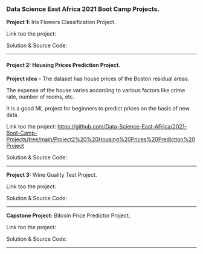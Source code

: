 ### **Data Science East Africa 2021 Boot Camp Projects.** 


**Project 1:** Iris Flowers Classification Project.

Link too the project:  


Solution & Source Code:

___


#### **Project 2:** Housing Prices Prediction Project.


**Project idea** – The dataset has house prices of the Boston residual areas.

The expense of the house varies according to various factors like crime rate, number of rooms, etc.

It is a good ML project for beginners to predict prices on the basis of new data.

Link too the project: https://github.com/Data-Science-East-AFrica/2021-Boot-Camp-Projects/tree/main/Project2%20%20Housing%20Prices%20Prediction%20Project 


Solution & Source Code:

___

**Project 3:**  Wine Quality Test Project.

Link too the project:  


Solution & Source Code:


___

**Capstone Project:** Bitcoin Price Predictor Project.

Link too the project:  


Solution & Source Code:


___